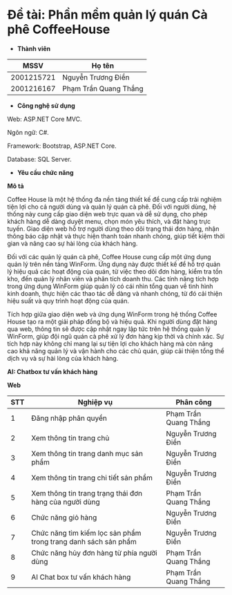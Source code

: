 # Đề tài: Phần mềm quản lý quán Cà phê CoffeeHouse

+ **Thành viên**

 <table>
        <thead>
            <tr>
                <th>MSSV</th>
                <th>Họ tên</th>
            </tr>
        </thead>
        <tbody>
            <tr>
                <td>2001215721</td>
                <td>Nguyễn Trương Điền</td>
            </tr>
            <tr>
                <td>2001216167</td>
                <td>Phạm Trần Quang Thắng</td>
            </tr>
        </tbody>
    </table>

+ **Công nghệ sử dụng**

Web: ASP.NET Core MVC.

Ngôn ngữ: C#.

Framework: Bootstrap, ASP.NET Core.

Database: SQL Server.


+ **Yêu cầu chức năng**

**Mô tả**

Coffee House là một hệ thống đa nền tảng thiết kế để cung cấp trải nghiệm tiện lợi cho cả người dùng và quản lý quán cà phê. Đối với người dùng, hệ thống này cung cấp giao diện web trực quan và dễ sử dụng, cho phép khách hàng dễ dàng duyệt menu, chọn món yêu thích, và đặt hàng trực tuyến. Giao diện web hỗ trợ người dùng theo dõi trạng thái đơn hàng, nhận thông báo cập nhật và thực hiện thanh toán nhanh chóng, giúp tiết kiệm thời gian và nâng cao sự hài lòng của khách hàng.

Đối với các quản lý quán cà phê, Coffee House cung cấp một ứng dụng quản lý trên nền tảng WinForm. Ứng dụng này được thiết kế để hỗ trợ quản lý hiệu quả các hoạt động của quán, từ việc theo dõi đơn hàng, kiểm tra tồn kho, đến quản lý nhân viên và phân tích doanh thu. Các tính năng tích hợp trong ứng dụng WinForm giúp quản lý có cái nhìn tổng quan về tình hình kinh doanh, thực hiện các thao tác dễ dàng và nhanh chóng, từ đó cải thiện hiệu suất và quy trình hoạt động của quán.

Tích hợp giữa giao diện web và ứng dụng WinForm trong hệ thống Coffee House tạo ra một giải pháp đồng bộ và hiệu quả. Khi người dùng đặt hàng qua web, thông tin sẽ được cập nhật ngay lập tức trên hệ thống quản lý WinForm, giúp đội ngũ quán cà phê xử lý đơn hàng kịp thời và chính xác. Sự tích hợp này không chỉ mang lại sự tiện lợi cho khách hàng mà còn nâng cao khả năng quản lý và vận hành cho các chủ quán, giúp cải thiện tổng thể dịch vụ và sự hài lòng của khách hàng.

**AI: Chatbox tư vấn khách hàng**

**Web**

<table>
        <thead>
            <tr>
                <th>STT</th>
                <th>Nghiệp vụ</th>
                <th>Phân công</th>
            </tr>
        </thead>
        <tbody>
           <tr>
                <td>1</td>
                <td>Đăng nhập phân quyền</td>
                <td>Phạm Trần Quang Thắng</td>
            </tr>
            <tr>
                <td>2</td>
                <td>Xem thông tin trang chủ</td>
                <td>Nguyễn Trương Điền</td>
            </tr>
            <tr>
                <td>3</td>
                <td>Xem thông tin trang danh mục sản phẩm</td>
                <td>Nguyễn Trương Điền</td>
            </tr>
          <tr>
                <td>4</td>
                <td>Xem thông tin trang chi tiết sản phẩm</td>
                <td>Nguyễn Trương Điền</td>
            </tr>
          <tr>
                <td>5</td>
                <td>Xem thông tin trang trạng thái đơn hàng của người dùng</td>
                <td>Phạm Trần Quang Thắng</td>
            </tr>
          <tr>
                <td>6</td>
                <td>Chức năng giỏ hàng</td>
                <td>Nguyễn Trương Điền</td>
            </tr>
          <tr>
                <td>7</td>
                <td>Chức năng tìm kiếm lọc sản phẩm trong trang danh sách sản phẩm</td>
                <td>Nguyễn Trương Điền</td>
            </tr>
          <tr>
                <td>8</td>
                <td>Chức năng hủy đơn hàng từ phía người dùng</td>
                <td>Phạm Trần Quang Thắng</td>
            </tr>
          <tr>
                <td>9</td>
                <td>AI Chat box tư vấn khách hàng</td>
                <td>Phạm Trần Quang Thắng</td>
            </tr>
        </tbody>
    </table>



